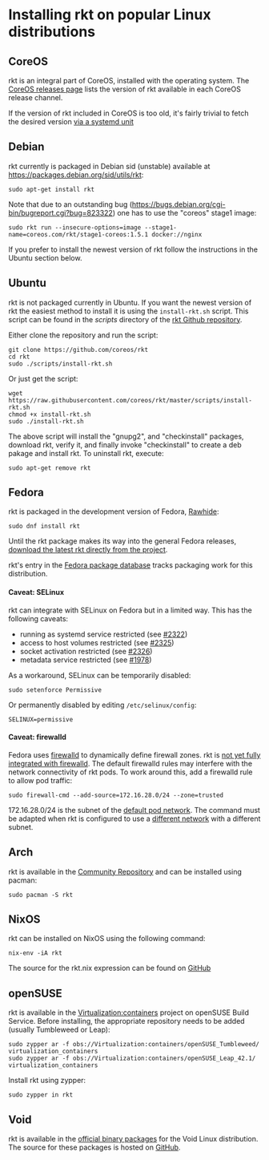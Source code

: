 # Installing rkt on popular Linux distributions

## CoreOS

rkt is an integral part of CoreOS, installed with the operating system.
The [CoreOS releases page](https://coreos.com/releases/) lists the version of rkt available in each CoreOS release channel.

If the version of rkt included in CoreOS is too old, it's fairly trivial to fetch the desired version [via a systemd unit](install-rkt-in-coreos.md)

## Debian

rkt currently is packaged in Debian sid (unstable) available at https://packages.debian.org/sid/utils/rkt:

```
sudo apt-get install rkt
```

Note that due to an outstanding bug (https://bugs.debian.org/cgi-bin/bugreport.cgi?bug=823322) one has to use the "coreos" stage1 image:

```
sudo rkt run --insecure-options=image --stage1-name=coreos.com/rkt/stage1-coreos:1.5.1 docker://nginx
```

If you prefer to install the newest version of rkt follow the instructions in the Ubuntu section below.

## Ubuntu

rkt is not packaged currently in Ubuntu. If you want the newest version of rkt the easiest method to install it is using the `install-rkt.sh` script. This script can be found in the *scripts* directory of the [rkt Github repository](https://github.com/coreos/rkt).

Either clone the repository and run the script:

```
git clone https://github.com/coreos/rkt
cd rkt
sudo ./scripts/install-rkt.sh
```

Or just get the script:

```
wget https://raw.githubusercontent.com/coreos/rkt/master/scripts/install-rkt.sh
chmod +x install-rkt.sh
sudo ./install-rkt.sh
```

The above script will install the "gnupg2", and "checkinstall" packages, download rkt, verify it, and finally invoke "checkinstall" to create a deb pakage and install rkt. To uninstall rkt, execute:

```
sudo apt-get remove rkt
```

## Fedora

rkt is packaged in the development version of Fedora, [Rawhide](https://fedoraproject.org/wiki/Releases/Rawhide):
```
sudo dnf install rkt
```

Until the rkt package makes its way into the general Fedora releases, [download the latest rkt directly from the project](https://github.com/coreos/rkt/releases).

rkt's entry in the [Fedora package database](https://admin.fedoraproject.org/pkgdb/package/rpms/rkt/) tracks packaging work for this distribution.

#### Caveat: SELinux

rkt can integrate with SELinux on Fedora but in a limited way.
This has the following caveats:
- running as systemd service restricted (see [#2322](https://github.com/coreos/rkt/issues/2322))
- access to host volumes restricted (see [#2325](https://github.com/coreos/rkt/issues/2325))
- socket activation restricted (see [#2326](https://github.com/coreos/rkt/issues/2326))
- metadata service restricted (see [#1978](https://github.com/coreos/rkt/issues/1978))

As a workaround, SELinux can be temporarily disabled:
```
sudo setenforce Permissive
```
Or permanently disabled by editing `/etc/selinux/config`:
```
SELINUX=permissive
```

#### Caveat: firewalld

Fedora uses [firewalld](https://fedoraproject.org/wiki/FirewallD) to dynamically define firewall zones.
rkt is [not yet fully integrated with firewalld](https://github.com/coreos/rkt/issues/2206).
The default firewalld rules may interfere with the network connectivity of rkt pods.
To work around this, add a firewalld rule to allow pod traffic:
```
sudo firewall-cmd --add-source=172.16.28.0/24 --zone=trusted
```

172.16.28.0/24 is the subnet of the [default pod network](https://github.com/coreos/rkt/blob/master/Documentation/networking/overview.md#the-default-network). The command must be adapted when rkt is configured to use a [different network](https://github.com/coreos/rkt/blob/master/Documentation/networking/overview.md#setting-up-additional-networks) with a different subnet.


## Arch

rkt is available in the [Community Repository](https://www.archlinux.org/packages/community/x86_64/rkt/) and can be installed using pacman:
```
sudo pacman -S rkt
```

## NixOS

rkt can be installed on NixOS using the following command:

```
nix-env -iA rkt
```

The source for the rkt.nix expression can be found on [GitHub](https://github.com/NixOS/nixpkgs/blob/master/pkgs/applications/virtualization/rkt/default.nix)


## openSUSE

rkt is available in the [Virtualization:containers](https://build.opensuse.org/package/show/Virtualization:containers/rkt) project on openSUSE Build Service.
Before installing, the appropriate repository needs to be added (usually Tumbleweed or Leap):

```
sudo zypper ar -f obs://Virtualization:containers/openSUSE_Tumbleweed/ virtualization_containers
sudo zypper ar -f obs://Virtualization:containers/openSUSE_Leap_42.1/ virtualization_containers
```

Install rkt using zypper:

```
sudo zypper in rkt
```

## Void

rkt is available in the [official binary packages](http://www.voidlinux.eu/packages/) for the Void Linux distribution.
The source for these packages is hosted on [GitHub](https://github.com/voidlinux/void-packages/tree/master/srcpkgs/rkt).
